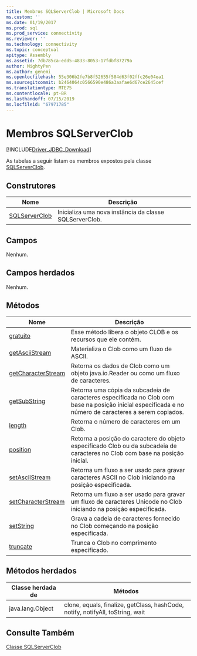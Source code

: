 ```yaml
---
title: Membros SQLServerClob | Microsoft Docs
ms.custom: ''
ms.date: 01/19/2017
ms.prod: sql
ms.prod_service: connectivity
ms.reviewer: ''
ms.technology: connectivity
ms.topic: conceptual
apitype: Assembly
ms.assetid: 7db785ca-edd5-4833-8053-17fdbf87279a
author: MightyPen
ms.author: genemi
ms.openlocfilehash: 55e306b2fe7b8f52655f504d63f02ffc26e04ea1
ms.sourcegitcommit: b2464064c0566590e486a3aafae6d67ce2645cef
ms.translationtype: MTE75
ms.contentlocale: pt-BR
ms.lasthandoff: 07/15/2019
ms.locfileid: "67971785"
---
```

# <a name="sqlserverclob-members"></a>Membros SQLServerClob
[!INCLUDE[Driver_JDBC_Download](../../../includes/driver_jdbc_download.md)]

  As tabelas a seguir listam os membros expostos pela classe [SQLServerClob](../../../connect/jdbc/reference/sqlserverclob-class.md).  
  
## <a name="constructors"></a>Construtores  
  
|Nome|Descrição|  
|----------|-----------------|  
|[SQLServerClob](../../../connect/jdbc/reference/sqlserverclob-constructor-sqlserverconnection-java-lang-string.md)|Inicializa uma nova instância da classe SQLServerClob.|  
  
## <a name="fields"></a>Campos  
 Nenhum.  
  
## <a name="inherited-fields"></a>Campos herdados  
 Nenhum.  
  
## <a name="methods"></a>Métodos  
  
|Nome|Descrição|  
|----------|-----------------|  
|[gratuito](../../../connect/jdbc/reference/free-method-sqlserverclob.md)|Esse método libera o objeto CLOB e os recursos que ele contém.|  
|[getAsciiStream](../../../connect/jdbc/reference/getasciistream-method-sqlserverclob.md)|Materializa o Clob como um fluxo de ASCII.|  
|[getCharacterStream](../../../connect/jdbc/reference/getcharacterstream-method-sqlserverclob.md)|Retorna os dados de Clob como um objeto java.io.Reader ou como um fluxo de caracteres.|  
|[getSubString](../../../connect/jdbc/reference/getsubstring-method-sqlserverclob.md)|Retorna uma cópia da subcadeia de caracteres especificada no Clob com base na posição inicial especificada e no número de caracteres a serem copiados.|  
|[length](../../../connect/jdbc/reference/length-method-sqlserverclob.md)|Retorna o número de caracteres em um Clob.|  
|[position](../../../connect/jdbc/reference/position-method-sqlserverclob.md)|Retorna a posição do caractere do objeto especificado Clob ou da subcadeia de caracteres no Clob com base na posição inicial.|  
|[setAsciiStream](../../../connect/jdbc/reference/setasciistream-method-sqlserverclob.md)|Retorna um fluxo a ser usado para gravar caracteres ASCII no Clob iniciando na posição especificada.|  
|[setCharacterStream](../../../connect/jdbc/reference/setcharacterstream-method-sqlserverclob.md)|Retorna um fluxo a ser usado para gravar um fluxo de caracteres Unicode no Clob iniciando na posição especificada.|  
|[setString](../../../connect/jdbc/reference/setstring-method-sqlserverclob.md)|Grava a cadeia de caracteres fornecido no Clob começando na posição especificada.|  
|[truncate](../../../connect/jdbc/reference/truncate-method-sqlserverclob.md)|Trunca o Clob no comprimento especificado.|  
  
## <a name="inherited-methods"></a>Métodos herdados  
  
|Classe herdada de|Métodos|  
|--------------------------|-------------|  
|java.lang.Object|clone, equals, finalize, getClass, hashCode, notify, notifyAll, toString, wait|  
  
## <a name="see-also"></a>Consulte Também  
 [Classe SQLServerClob](../../../connect/jdbc/reference/sqlserverclob-class.md)  
  
  
